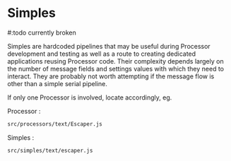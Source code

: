 # Simples

#:todo currently broken

Simples are hardcoded pipelines that may be useful during Processor development and testing as well as a route to creating dedicated applications reusing Processor code. Their complexity depends largely on the number of message fields and settings values with which they need to interact. They are probably not worth attempting if the message flow is other than a simple serial pipeline.

If only one Processor is involved, locate accordingly, eg.

Processor :
```sh
src/processors/text/Escaper.js
```

Simples :
```
src/simples/text/escaper.js
```
